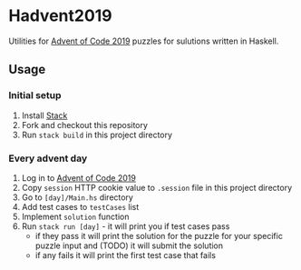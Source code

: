 # Hadvent2019

Utilities for [Advent of Code 2019](https://adventofcode.com/2019) puzzles for sulutions written in Haskell.

## Usage

### Initial setup

1. Install [Stack](https://docs.haskellstack.org/en/stable/README/)
1. Fork and checkout this repository
1. Run `stack build` in this project directory

### Every advent day

1. Log in to [Advent of Code 2019](https://adventofcode.com/2019)
1. Copy `session` HTTP cookie value to `.session` file in this project directory
1. Go to `[day]/Main.hs` directory
1. Add test cases to `testCases` list
1. Implement `solution` function
1. Run `stack run [day]` - it will print you if test cases pass
    * if they pass it will print the solution for the puzzle for your specific puzzle input and (TODO) it will submit the solution
    * if any fails it will print the first test case that fails

